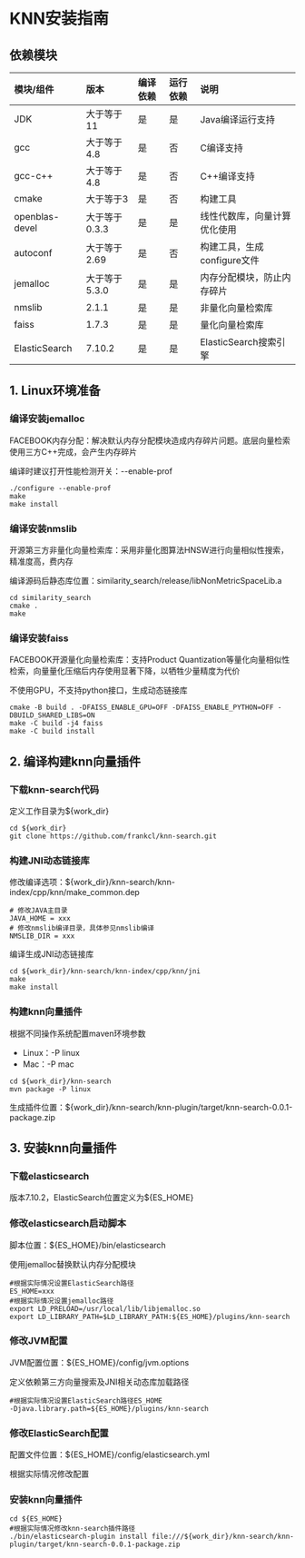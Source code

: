 # KNN安装指南

## 依赖模块

| 模块/组件          | 版本        | 编译依赖 | 运行依赖 | 说明                 |
|:---------------|:----------|:-----|:-----|:-------------------|
| JDK            | 大于等于11    | 是    | 是    | Java编译运行支持         |
 | gcc            | 大于等于4.8   | 是    | 否    | C编译支持              |
 | gcc-c++        | 大于等于4.8   | 是    | 否    | C++编译支持            |
 | cmake          | 大于等于3     | 是    | 否    | 构建工具               | 
 | openblas-devel | 大于等于0.3.3 | 是    | 是    | 线性代数库，向量计算优化使用     |
 | autoconf       | 大于等于2.69  | 是    | 否    | 构建工具，生成configure文件 |
 | jemalloc       | 大于等于5.3.0 | 是    | 是    | 内存分配模块，防止内存碎片      |
 | nmslib         | 2.1.1     | 是    | 是    | 非量化向量检索库           |
 | faiss          | 1.7.3     | 是    | 是    | 量化向量检索库            |
 | ElasticSearch  | 7.10.2    | 是    | 是    | ElasticSearch搜索引擎  |

## 1. Linux环境准备

### 编译安装jemalloc

FACEBOOK内存分配：解决默认内存分配模块造成内存碎片问题。底层向量检索使用三方C++完成，会产生内存碎片

编译时建议打开性能检测开关：--enable-prof
```shell
./configure --enable-prof
make
make install
```

### 编译安装nmslib
开源第三方非量化向量检索库：采用非量化图算法HNSW进行向量相似性搜索，精准度高，费内存

编译源码后静态库位置：similarity_search/release/libNonMetricSpaceLib.a
```shell
cd similarity_search
cmake .
make
```

### 编译安装faiss
FACEBOOK开源量化向量检索库：支持Product Quantization等量化向量相似性检索，向量量化压缩后内存使用显著下降，以牺牲少量精度为代价

不使用GPU，不支持python接口，生成动态链接库
```shell
cmake -B build . -DFAISS_ENABLE_GPU=OFF -DFAISS_ENABLE_PYTHON=OFF -DBUILD_SHARED_LIBS=ON
make -C build -j4 faiss
make -C build install
```

## 2. 编译构建knn向量插件

### 下载knn-search代码

定义工作目录为${work_dir}

```shell
cd ${work_dir}
git clone https://github.com/frankcl/knn-search.git
```

### 构建JNI动态链接库

修改编译选项：${work_dir}/knn-search/knn-index/cpp/knn/make_common.dep
```shell
# 修改JAVA主目录
JAVA_HOME = xxx
# 修改nmslib编译目录，具体参见nmslib编译
NMSLIB_DIR = xxx
```
编译生成JNI动态链接库
```shell
cd ${work_dir}/knn-search/knn-index/cpp/knn/jni
make
make install
```

### 构建knn向量插件

根据不同操作系统配置maven环境参数 
 * Linux：-P linux
 * Mac：-P mac

```shell
cd ${work_dir}/knn-search
mvn package -P linux
```
生成插件位置：${work_dir}/knn-search/knn-plugin/target/knn-search-0.0.1-package.zip

## 3. 安装knn向量插件

### 下载elasticsearch

版本7.10.2，ElasticSearch位置定义为${ES_HOME}

### 修改elasticsearch启动脚本

脚本位置：${ES_HOME}/bin/elasticsearch

使用jemalloc替换默认内存分配模块

```shell
#根据实际情况设置ElasticSearch路径
ES_HOME=xxx
#根据实际情况设置jemalloc路径
export LD_PRELOAD=/usr/local/lib/libjemalloc.so
export LD_LIBRARY_PATH=$LD_LIBRARY_PATH:${ES_HOME}/plugins/knn-search
```

### 修改JVM配置

JVM配置位置：${ES_HOME}/config/jvm.options

定义依赖第三方向量搜索及JNI相关动态库加载路径

```shell
#根据实际情况设置ElasticSearch路径ES_HOME
-Djava.library.path=${ES_HOME}/plugins/knn-search
```

### 修改ElasticSearch配置

配置文件位置：${ES_HOME}/config/elasticsearch.yml

根据实际情况修改配置

### 安装knn向量插件

```shell
cd ${ES_HOME}
#根据实际情况修改knn-search插件路径
./bin/elasticsearch-plugin install file:///${work_dir}/knn-search/knn-plugin/target/knn-search-0.0.1-package.zip
```